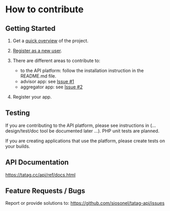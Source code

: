 # How to contribute


## Getting Started

1. Get a [quick overview](https://tatag.cc/ui/home-about) of the project.

2. [Register as a new user](https://tatag.cc/ui/?login=1).

3. There are different areas to contribute to: 

    - to the API platform: follow the installation instruction in the README.md file.
    - advisor app: see [Issue #1](https://github.com/siosonel/tatag-api/issues/1)
    - aggregator app: see [Issue #2](https://github.com/siosonel/tatag-api/issues/1)

4. Register your app.



## Testing

If you are contributing to the API platform, please see instructions in (... design/test/doc tool be documented later ...). PHP unit tests are planned.

If you are creating applications that use the platform, please create tests on your builds.



## API Documentation

https://tatag.cc/api/ref/docs.html


## Feature Requests / Bugs 

Report or provide solutions to: https://github.com/siosonel/tatag-api/issues

